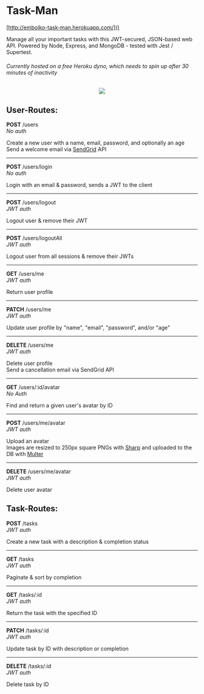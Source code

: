 # Task-Man

[http://emboiko-task-man.herokuapp.com/]()

Manage all your important tasks with this JWT-secured, JSON-based web API. Powered by Node, Express, and MongoDB - tested with Jest / Supertest. 

###### Currently hosted on a free Heroku dyno, which needs to spin up after 30 minutes of inactivity

<div align="center">
	<img src="http://www.emboiko.com/img/portfolio/task.png">
</div>


## User-Routes:

**POST** /users 
<br>
*No auth*

Create a new user with a name, email, password, and optionally an age
<br>Send a welcome email via [SendGrid](https://sendgrid.com/) API

---

**POST** /users/login 
<br>
*No auth*

Login with an email & password, sends a JWT to the client

---

**POST** /users/logout 
<br>
*JWT auth*

Logout user & remove their JWT

---

**POST** /users/logoutAll 
<br>
*JWT auth*

Logout user from all sessions & remove their JWTs

---

**GET** /users/me 
<br>
*JWT auth*

Return user profile

---

**PATCH** /users/me 
<br>
*JWT auth*

Update user profile by "name", "email", "password", and/or "age"

---

**DELETE** /users/me 
<br>
*JWT auth*

Delete user profile
<br>Send a cancellation email via SendGrid API

---

**GET** /users/:id/avatar
*<br>No Auth*

Find and return a given user's avatar by ID

---

**POST** /users/me/avatar 
<br>
*JWT auth*

Upload an avatar
<br>Images are resized to 250px square PNGs with [Sharp](https://www.npmjs.com/package/sharp) and uploaded to the DB with [Multer](https://www.npmjs.com/package/multer)

---

**DELETE** /users/me/avatar 
<br>
*JWT auth*

Delete user avatar


## Task-Routes:

**POST** /tasks 
<br>
*JWT auth*

Create a new task with a description & completion status

---

**GET** /tasks 
<br>
*JWT auth*

Paginate & sort by completion

---

**GET** /tasks/:id 
<br>
*JWT auth*

Return the task with the specified ID

---

**PATCH** /tasks/:id 
<br>
*JWT auth*

Update task by ID with description or completion

---

**DELETE** /tasks/:id 
<br>
*JWT auth*

Delete task by ID


